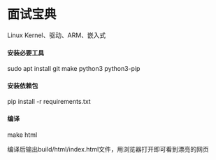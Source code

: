 # 面试宝典
Linux Kernel、驱动、ARM、嵌入式

#### 安装必要工具

sudo apt install git make python3 python3-pip


#### 安装依赖包

pip install -r requirements.txt

#### 编译

make html

编译后输出build/html/index.html文件，用浏览器打开即可看到漂亮的网页
